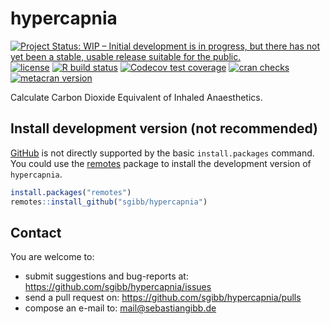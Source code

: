 # hypercapnia

<!-- badges: start -->
[![Project Status: WIP – Initial development is in progress, but there has not yet been a stable, usable release suitable for the public.](https://www.repostatus.org/badges/latest/wip.svg)](https://www.repostatus.org/#wip)
[![license](http://img.shields.io/badge/license-GPL%20%28%3E=%203%29-brightgreen.svg?style=flat)](http://www.gnu.org/licenses/gpl-3.0.html)
[![R build status](https://github.com/sgibb/hypercapnia/workflows/R-CMD-check/badge.svg)](https://github.com/sgibb/hypercapnia/actions)
[![Codecov test coverage](https://codecov.io/gh/sgibb/hypercapnia/branch/main/graph/badge.svg)](https://codecov.io/gh/sgibb/hypercapnia?branch=main)
[![cran checks](https://cranchecks.info/badges/worst/hypercapnia)](https://cran.r-project.org/web/checks/check_results_hypercapnia.html)
[![metacran version](http://www.r-pkg.org/badges/version/hypercapnia)](http://cran.r-project.org/web/packages/hypercapnia/index.html)
<!-- badges: end -->

Calculate Carbon Dioxide Equivalent of Inhaled Anaesthetics.

## Install development version (not recommended)

[GitHub](https://github.com) is not directly supported by the basic
`install.packages` command. You could use the
[remotes](http://cran.r-project.org/package=remotes) package
to install the development version of `hypercapnia`.

```r
install.packages("remotes")
remotes::install_github("sgibb/hypercapnia")
```

## Contact

You are welcome to:

* submit suggestions and bug-reports at: <https://github.com/sgibb/hypercapnia/issues>
* send a pull request on: <https://github.com/sgibb/hypercapnia/pulls>
* compose an e-mail to: <mail@sebastiangibb.de>
